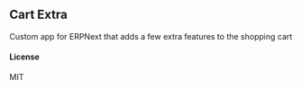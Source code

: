 ## Cart Extra

Custom app for ERPNext that adds a few extra features to the shopping cart

#### License

MIT